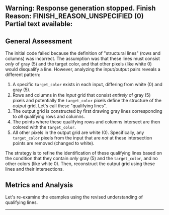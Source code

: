 Warning: Response generation stopped. Finish Reason: FINISH_REASON_UNSPECIFIED (0)
Partial text available:
---
## General Assessment

The initial code failed because the definition of "structural lines" (rows and columns) was incorrect. The assumption was that these lines must consist *only* of gray (5) and the target color, and that other pixels (like white 0) would disqualify a line. However, analyzing the input/output pairs reveals a different pattern:

1.  A specific `target_color` exists in each input, differing from white (0) and gray (5).
2.  Rows and columns in the *input* grid that consist *entirely* of gray (5) pixels and potentially the `target_color` pixels define the structure of the *output* grid. Let's call these "qualifying lines".
3.  The output grid is constructed by first drawing gray lines corresponding to *all* qualifying rows and columns.
4.  The points where these qualifying rows and columns intersect are then colored with the `target_color`.
5.  All other pixels in the output grid are white (0). Specifically, any `target_color` pixels from the input that are *not* at these intersection points are removed (changed to white).

The strategy is to refine the identification of these qualifying lines based on the condition that they contain *only* gray (5) and the `target_color`, and no other colors (like white 0). Then, reconstruct the output grid using these lines and their intersections.

## Metrics and Analysis

Let's re-examine the examples using the revised understanding of qualifying lines.


---
